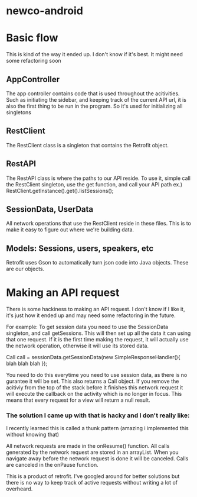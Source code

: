 # newco-android

# Basic flow
This is kind of the way it ended up. I don't know if it's best. It might need some refactoring soon

## AppController
The app controller contains code that is used throughout the acitivities. Such as initiating the sidebar, and keeping track of the current API url, it is also the first thing to be run in the program. So it's used for initializing all singletons

## RestClient
The RestClient class is a singleton that contains the Retrofit object.

## RestAPI
The RestAPI class is where the paths to our API reside.
To use it, simple call the RestClient singleton, use the get function, and call your API path
ex.) RestClient.getInstance().get().listSessions();

## SessionData, UserData
All network operations that use the RestClient reside in these files. This is to make it easy to figure out where we're building data.

## Models: Sessions, users, speakers, etc
Retrofit uses Gson to automatically turn json code into Java objects. These are our objects.

# Making an API request
There is some hackiness to making an API request. I don't know if I like it, it's just how it ended up and may need some refactoring in the future.

For example: To get session data you need to use the SessionData singleton, and call getSessions. This will then set up all the data it can using that one request. If it is the first time making the request, it will actually use the network operation, otherwise it will use its stored data.

Call call = sessionData.getSessionData(new SimpleResponseHandler(){ blah blah blah });

You need to do this everytime you need to use session data, as there is no gurantee it will be set. This also returns a Call object. If you remove the acitiviy from the top of the stack before it finishes this network request it will execute the callback on the activity which is no longer in focus. This means that every request for a view will return a null result.

### The solution I came up with that is hacky and I don't really like:

I recently learned this is called a thunk pattern (amazing i implemented this without knowing that)

All network requests are made in the onResume() function. All calls generated by the network request are stored in an arrayList. When you navigate away before the network request is done it will be canceled. Calls are canceled in the onPause function.

This is a product of retrofit. I've googled around for better solutions but there is no way to keep track of active requests without writing a lot of overheard.



